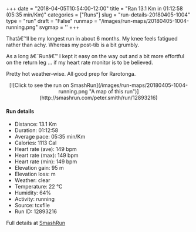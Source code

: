 +++
date = "2018-04-05T10:54:00-12:00"
title = "Ran 13.1 Km in 01:12:58 (05:35 min/Km)"
categories = ["Runs"]
slug = "run-details-20180405-1004"
type = "run"
draft = "False"
runmap = "/images/run-maps/20180405-1004-running.png"
svgmap = '<polyline points="100 41, 100 40, 96 41, 94 43, 93 44, 94 44, 92 43, 87 47, 83 50, 82 51, 78 52, 73 52, 73 52, 62 51, 58 51, 57 52, 52 53, 42 52, 34 54, 33 56, 31 57, 27 57, 26 58, 26 56, 23 57, 21 58, 19 59, 19 58, 18 58, 15 58, 7 57, 0 57, 7 57, 14 58, 18 58, 19 59, 21 58, 23 57, 26 57, 26 58, 27 57, 31 57, 33 56, 34 54, 42 52, 45 52, 49 53, 52 53, 60 51, 72 53, 78 52, 83 51, 91 44">'
+++

Thatâ€™ll be my longest run in about 6 months. My knee feels fatigued rather than achy. Whereas my post-tib is a bit grumbly. 

As a long â€˜Runâ€™ I kept it easy on the way out and a bit more effortful on the return leg ... if my heart rate monitor is to be believed. 

Pretty hot weather-wise. All good prep for Rarotonga. 

<!--more-->

<center>
[![Click to see the run on SmashRun](/images/run-maps/20180405-1004-running.png "A map of this run")](http://smashrun.com/peter.smith/run/12893216)
</center>

#### Run details

* Distance: 13.1 Km
* Duration: 01:12:58
* Average pace: 05:35 min/Km
* Calories: 1113 Cal
* Heart rate (ave): 149 bpm
* Heart rate (max): 149 bpm
* Heart rate (min): 149 bpm
* Elevation gain: 95 m
* Elevation loss:  m
* Weather: clear
* Temperature: 22 &deg;C
* Humidity: 64%
* Activity: running
* Source: tcxfile
* Run ID: 12893216

Full details at [SmashRun](http://smashrun.com/peter.smith/run/12893216)